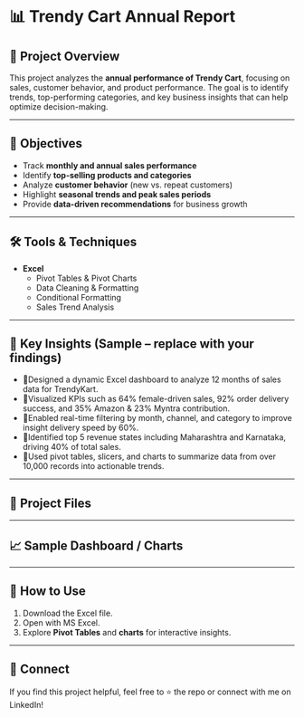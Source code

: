 # 📊 Trendy Cart Annual Report  

## 📝 Project Overview  
This project analyzes the **annual performance of Trendy Cart**, focusing on sales, customer behavior, and product performance. The goal is to identify trends, top-performing categories, and key business insights that can help optimize decision-making.  

---

## 🎯 Objectives  
- Track **monthly and annual sales performance**  
- Identify **top-selling products and categories**  
- Analyze **customer behavior** (new vs. repeat customers)  
- Highlight **seasonal trends and peak sales periods**  
- Provide **data-driven recommendations** for business growth  

---

## 🛠 Tools & Techniques  
- **Excel**  
  - Pivot Tables & Pivot Charts  
  - Data Cleaning & Formatting  
  - Conditional Formatting  
  - Sales Trend Analysis  


---

## 🔑 Key Insights (Sample – replace with your findings)  
- 📌Designed a dynamic Excel dashboard to analyze 12 months of sales data for TrendyKart.
- 📌Visualized KPIs such as 64% female-driven sales, 92% order delivery success, and 35% Amazon & 23% Myntra contribution.
- 📌Enabled real-time filtering by month, channel, and category to improve insight delivery speed by 60%.
- 📌Identified top 5 revenue states including Maharashtra and Karnataka, driving 40% of total sales.
- 📌Used pivot tables, slicers, and charts to summarize data from over 10,000 records into actionable trends.
---

## 📂 Project Files  


---

## 📈 Sample Dashboard / Charts  




---

## 🚀 How to Use  
1. Download the Excel file.  
2. Open with MS Excel.  
3. Explore **Pivot Tables** and **charts** for interactive insights.  

---

## 🤝 Connect  
If you find this project helpful, feel free to ⭐ the repo or connect with me on LinkedIn!  

